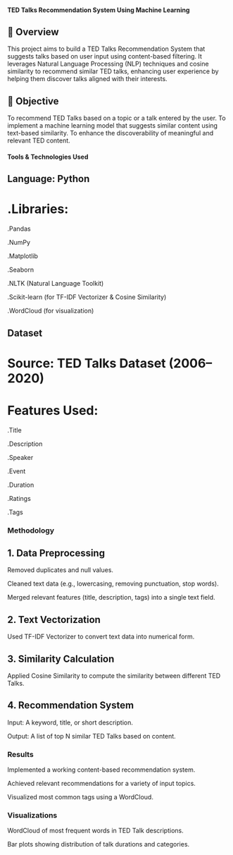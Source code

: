 #### TED Talks Recommendation System Using Machine Learning
## 📌  Overview
This project aims to build a TED Talks Recommendation System that suggests talks based on user input using content-based filtering. It leverages Natural Language Processing (NLP) techniques and cosine similarity to recommend similar TED talks, enhancing user experience by helping them discover talks aligned with their interests.

## 🎯 Objective
To recommend TED Talks based on a topic or a talk entered by the user.
To implement a machine learning model that suggests similar content using text-based similarity.
To enhance the discoverability of meaningful and relevant TED content.

#### Tools & Technologies Used
## Language: Python
# .Libraries:

.Pandas

.NumPy

.Matplotlib

.Seaborn

.NLTK (Natural Language Toolkit)

.Scikit-learn (for TF-IDF Vectorizer & Cosine Similarity)

.WordCloud (for visualization)

## Dataset
# Source: TED Talks Dataset (2006–2020)

# Features Used:

.Title

.Description

.Speaker

.Event

.Duration

.Ratings

.Tags

### Methodology
## 1. Data Preprocessing
Removed duplicates and null values.

Cleaned text data (e.g., lowercasing, removing punctuation, stop words).

Merged relevant features (title, description, tags) into a single text field.

## 2. Text Vectorization
Used TF-IDF Vectorizer to convert text data into numerical form.

## 3. Similarity Calculation
Applied Cosine Similarity to compute the similarity between different TED Talks.

## 4. Recommendation System
Input: A keyword, title, or short description.

Output: A list of top N similar TED Talks based on content.

### Results
Implemented a working content-based recommendation system.

Achieved relevant recommendations for a variety of input topics.

Visualized most common tags using a WordCloud.

### Visualizations
WordCloud of most frequent words in TED Talk descriptions.

Bar plots showing distribution of talk durations and categories.







